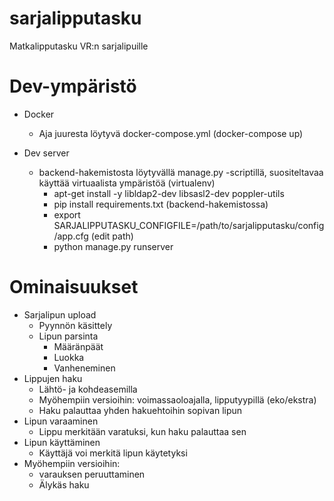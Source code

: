 # sarjalipputasku
Matkalipputasku VR:n sarjalipuille

# Dev-ympäristö
- Docker
  - Aja juuresta löytyvä docker-compose.yml (docker-compose up)

- Dev server
  - backend-hakemistosta löytyvällä manage.py -scriptillä, suositeltavaa käyttää
    virtuaalista ympäristöä (virtualenv)
    - apt-get install -y libldap2-dev libsasl2-dev poppler-utils
    - pip install requirements.txt (backend-hakemistossa)
    - export SARJALIPPUTASKU_CONFIGFILE=/path/to/sarjalipputasku/config/app.cfg (edit path)
    - python manage.py runserver
# Ominaisuukset
- Sarjalipun upload
  - Pyynnön käsittely
  - Lipun parsinta
    - Määränpäät
    - Luokka
    - Vanheneminen
- Lippujen haku
    - Lähtö- ja kohdeasemilla
    - Myöhempiin versioihin: voimassaoloajalla, lipputyypillä (eko/ekstra)
    - Haku palauttaa yhden hakuehtoihin sopivan lipun
- Lipun varaaminen
    - Lippu merkitään varatuksi, kun haku palauttaa sen
- Lipun käyttäminen
    - Käyttäjä voi merkitä lipun käytetyksi
- Myöhempiin versioihin: 
    - varauksen peruuttaminen
    - Älykäs haku
